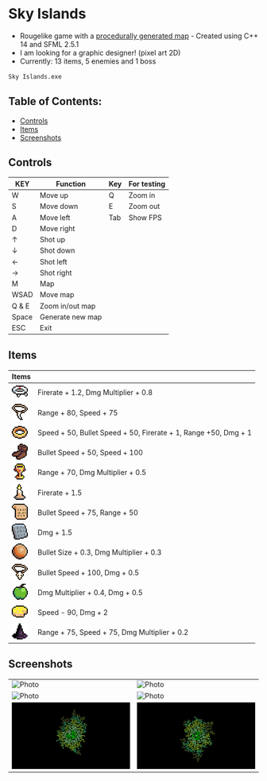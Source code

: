 # Sky Islands

- Rougelike game with a [procedurally generated map][generator] - Created using C++ 14 and SFML 2.5.1
- I am looking for a graphic designer! (pixel art 2D)
- Currently: 13 items, 5 enemies and 1 boss

```sh
Sky Islands.exe
```
<a name="ctr"></a>

## Table of Contents:

- [Controls](#controls)
- [Items](#items)
- [Screenshots](#screenshots)

## Controls
| KEY | Function | Key | For testing |
| ------ | ------ | ------ | ------ |
| W | Move up | Q | Zoom in |
| S | Move down | E | Zoom out |
| A | Move left | Tab | Show FPS |
| D | Move right |
| ↑ | Shot up |
| ↓ | Shot down |
| ← | Shot left |
| → | Shot right |
| M | Map |
| WSAD | Move map |
| Q & E | Zoom in/out map |
| Space | Generate new map |
| ESC | Exit |

<a name="itm"></a>
## Items
| Items |  | 
| ------ | ------ |
| ![Photo](https://github.com/Clwmm/SkyIslandsGame/blob/main/Sky%20Islands%20Beta%202.4/res/graphics/items/item0.png) | Firerate + 1.2, Dmg Multiplier + 0.8 |
| ![Photo](https://github.com/Clwmm/SkyIslandsGame/blob/main/Sky%20Islands%20Beta%202.4/res/graphics/items/item1.png) | Range + 80, Speed + 75 |
| ![Photo](https://github.com/Clwmm/SkyIslandsGame/blob/main/Sky%20Islands%20Beta%202.4/res/graphics/items/item2.png) | Speed + 50, Bullet Speed + 50, Firerate + 1, Range +50, Dmg + 1 |
| ![Photo](https://github.com/Clwmm/SkyIslandsGame/blob/main/Sky%20Islands%20Beta%202.4/res/graphics/items/item3.png) | Bullet Speed + 50, Speed + 100 |
| ![Photo](https://github.com/Clwmm/SkyIslandsGame/blob/main/Sky%20Islands%20Beta%202.4/res/graphics/items/item4.png) | Range + 70, Dmg Multiplier + 0.5 |
| ![Photo](https://github.com/Clwmm/SkyIslandsGame/blob/main/Sky%20Islands%20Beta%202.4/res/graphics/items/item5.png) | Firerate + 1.5 |
| ![Photo](https://github.com/Clwmm/SkyIslandsGame/blob/main/Sky%20Islands%20Beta%202.4/res/graphics/items/item6.png) | Bullet Speed + 75, Range + 50 |
| ![Photo](https://github.com/Clwmm/SkyIslandsGame/blob/main/Sky%20Islands%20Beta%202.4/res/graphics/items/item7.png) | Dmg + 1.5 |
| ![Photo](https://github.com/Clwmm/SkyIslandsGame/blob/main/Sky%20Islands%20Beta%202.4/res/graphics/items/item8.png) | Bullet Size + 0.3, Dmg Multiplier + 0.3 |
| ![Photo](https://github.com/Clwmm/SkyIslandsGame/blob/main/Sky%20Islands%20Beta%202.4/res/graphics/items/item9.png) | Bullet Speed + 100, Dmg + 0.5 |
| ![Photo](https://github.com/Clwmm/SkyIslandsGame/blob/main/Sky%20Islands%20Beta%202.4/res/graphics/items/item10.png) | Dmg Multiplier + 0.4, Dmg + 0.5 |
| ![Photo](https://github.com/Clwmm/SkyIslandsGame/blob/main/Sky%20Islands%20Beta%202.4/res/graphics/items/item11.png) | Speed - 90, Dmg + 2 |
| ![Photo](https://github.com/Clwmm/SkyIslandsGame/blob/main/Sky%20Islands%20Beta%202.4/res/graphics/items/item12.png) | Range + 75, Speed + 75, Dmg Multiplier + 0.2 |

<a name="sss"></a>
## Screenshots
| | |
| ------ | ------ |
| ![Photo](https://github.com/Clwmm/SkyIslandsGame/blob/main/Sky%20Islands%20Beta%202.4/res/graphics/1.gif) | ![Photo](https://github.com/Clwmm/SkyIslandsGame/blob/main/Sky%20Islands%20Beta%202.4/res/graphics/2.gif) |
| ![Photo](https://github.com/Clwmm/SkyIslandsGame/blob/main/Sky%20Islands%20Beta%202.4/res/graphics/3.gif) | ![Photo](https://github.com/Clwmm/SkyIslandsGame/blob/main/Sky%20Islands%20Beta%202.4/res/graphics/4.gif) |
| ![Photo](https://github.com/Clwmm/SkyIslandsGame/blob/main/Sky%20Islands%20Beta%202.4/res/graphics/5.png) | ![Photo](https://github.com/Clwmm/SkyIslandsGame/blob/main/Sky%20Islands%20Beta%202.4/res/graphics/6.png) |


[generator]: https://github.com/Clwmm/ProceduralMapGenerator
